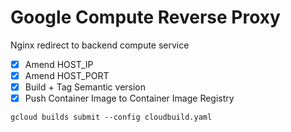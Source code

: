 # Google Compute Reverse Proxy

Nginx redirect to backend compute service

- [x] Amend HOST_IP
- [x] Amend HOST_PORT
- [x] Build + Tag Semantic version
- [x] Push Container Image to Container Image Registry

```
gcloud builds submit --config cloudbuild.yaml
```
